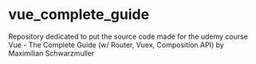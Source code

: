 # vue_complete_guide

Repository dedicated to put the source code made for the udemy course Vue - The Complete Guide (w/ Router, Vuex, Composition API) by Maximilian Schwarzmuller
